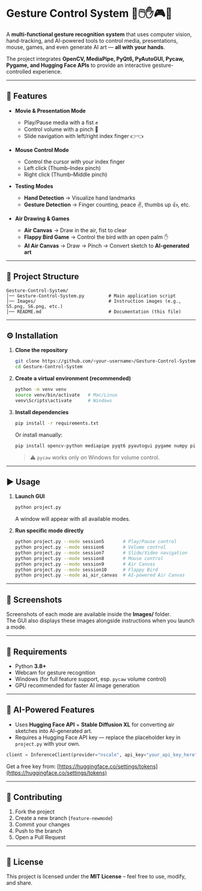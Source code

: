 # Gesture Control System 🎥🖱️✋🎮🎨

A **multi-functional gesture recognition system** that uses computer vision, hand-tracking, and AI-powered tools to control media, presentations, mouse, games, and even generate AI art — **all with your hands**.  

The project integrates **OpenCV, MediaPipe, PyQt6, PyAutoGUI, Pycaw, Pygame, and Hugging Face APIs** to provide an interactive gesture-controlled experience.

---

## 🚀 Features

- **Movie & Presentation Mode**
  - Play/Pause media with a fist ✊  
  - Control volume with a pinch 🤏  
  - Slide navigation with left/right index finger 👉👈  

- **Mouse Control Mode**
  - Control the cursor with your index finger  
  - Left click (Thumb–Index pinch)  
  - Right click (Thumb–Middle pinch)  

- **Testing Modes**
  - **Hand Detection** → Visualize hand landmarks  
  - **Gesture Detection** → Finger counting, peace ✌️, thumbs up 👍, etc.  

- **Air Drawing & Games**
  - **Air Canvas** → Draw in the air, fist to clear  
  - **Flappy Bird Game** → Control the bird with an open palm ✋  
  - **AI Air Canvas** → Draw → Pinch → Convert sketch to **AI-generated art**  

---

## 📂 Project Structure

```
Gesture-Control-System/
│── Gesture-Control-System.py         # Main application script
│── Images/                           # Instruction images (e.g., S5.png, S6.png, etc.)
│── README.md                         # Documentation (this file)
```

---

## ⚙️ Installation

1. **Clone the repository**
   ```bash
   git clone https://github.com/<your-username>/Gesture-Control-System.git
   cd Gesture-Control-System
   ```

2. **Create a virtual environment (recommended)**
   ```bash
   python -m venv venv
   source venv/bin/activate   # Mac/Linux
   venv\Scripts\activate      # Windows
   ```

3. **Install dependencies**
   ```bash
   pip install -r requirements.txt
   ```

   Or install manually:
   ```bash
   pip install opencv-python mediapipe pyqt6 pyautogui pygame numpy pillow transformers huggingface_hub pycaw comtypes
   ```

   > ⚠️ `pycaw` works only on Windows for volume control.

---

## ▶️ Usage

1. **Launch GUI**
   ```bash
   python project.py
   ```

   A window will appear with all available modes.

2. **Run specific mode directly**
   ```bash
   python project.py --mode session5       # Play/Pause control
   python project.py --mode session6       # Volume control
   python project.py --mode session7       # Slide/Video navigation
   python project.py --mode session8       # Mouse control
   python project.py --mode session9       # Air Canvas
   python project.py --mode session10      # Flappy Bird
   python project.py --mode ai_air_canvas  # AI-powered Air Canvas
   ```

---

## 📸 Screenshots

Screenshots of each mode are available inside the **Images/** folder.  
The GUI also displays these images alongside instructions when you launch a mode.  

---

## 🔑 Requirements

- Python **3.8+**
- Webcam for gesture recognition  
- Windows (for full feature support, esp. `pycaw` volume control)  
- GPU recommended for faster AI image generation  

---

## 🧠 AI-Powered Features

- Uses **Hugging Face API** + **Stable Diffusion XL** for converting air sketches into AI-generated art.  
- Requires a Hugging Face API key — replace the placeholder key in `project.py` with your own.  

```python
client = InferenceClient(provider="nscale", api_key="your_api_key_here")
```

Get a free key from: [https://huggingface.co/settings/tokens](https://huggingface.co/settings/tokens)  

---

## 🤝 Contributing

1. Fork the project  
2. Create a new branch (`feature-newmode`)  
3. Commit your changes  
4. Push to the branch  
5. Open a Pull Request  

---

## 📜 License

This project is licensed under the **MIT License** – feel free to use, modify, and share.  
